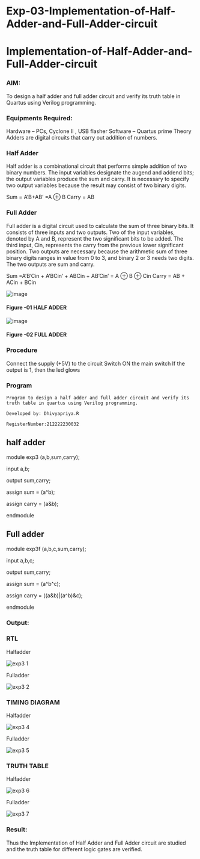 # Exp-03-Implementation-of-Half-Adder-and-Full-Adder-circuit

# Implementation-of-Half-Adder-and-Full-Adder-circuit

### AIM:

To design a half adder and full adder circuit and verify its truth table in Quartus using Verilog programming.

### Equipments Required:

Hardware – PCs, Cyclone II , USB flasher
Software – Quartus prime
Theory
Adders are digital circuits that carry out addition of numbers.

### Half Adder

Half adder is a combinational circuit that performs simple addition of two binary numbers. The input variables designate the augend and addend bits; the output variables produce the sum and carry. It is necessary to specify two output variables because the result may consist of two binary digits.

Sum = A’B+AB’ =A ⊕ B Carry = AB

### Full Adder

Full adder is a digital circuit used to calculate the sum of three binary bits. It consists of three inputs and two outputs. Two of the input variables, denoted by A and B, represent the two significant bits to be added. The third input, Cin, represents the carry from the previous lower significant position. Two outputs are necessary because the arithmetic sum of three binary digits ranges in value from 0 to 3, and binary 2 or 3 needs two digits. The two outputs are sum and carry.

Sum =A’B’Cin + A’BCin’ + ABCin + AB’Cin’ = A ⊕ B ⊕ Cin Carry = AB + ACin + BCin

 ![image](https://user-images.githubusercontent.com/36288975/163552156-a13e5a56-c638-4110-97d9-8896907c8d25.png)

#### Figure -01 HALF ADDER 


![image](https://user-images.githubusercontent.com/36288975/163552057-b3547877-6d07-45b4-b7e0-bcfebfad9e1d.png)

#### Figure -02 FULL ADDER 

### Procedure

Connect the supply (+5V) to the circuit Switch ON the main switch If the output is 1, then the led glows

### Program
```
Program to design a half adder and full adder circuit and verify its truth table in quartus using Verilog programming.

Developed by: Dhivyapriya.R

RegisterNumber:212222230032  
```
## half adder

module exp3 (a,b,sum,carry);

input a,b;

output sum,carry;

assign sum = (a^b);

assign carry = (a&b);

endmodule

## Full adder

module exp3f (a,b,c,sum,carry);

input a,b,c;

output sum,carry;

assign sum = (a^b^c);

assign carry = ((a&b)|(a^b)&c);

endmodule

### Output:
### RTL

Halfadder

![exp3 1](https://github.com/dhivyapriyar/Exp-02-Implementation-of-Half-Adder-and-Full-Adder-circuit/assets/119477552/d0645b84-c930-424c-b4c5-215f91e8d1ff)

Fulladder

![exp3 2](https://github.com/dhivyapriyar/Exp-02-Implementation-of-Half-Adder-and-Full-Adder-circuit/assets/119477552/4aecc9e4-78f5-4cfb-8536-52e10e7573b6)

### TIMING DIAGRAM

Halfadder

![exp3 4](https://github.com/dhivyapriyar/Exp-02-Implementation-of-Half-Adder-and-Full-Adder-circuit/assets/119477552/de2e3227-7167-4911-8f8b-b081f7923c84)

Fulladder

![exp3 5](https://github.com/dhivyapriyar/Exp-02-Implementation-of-Half-Adder-and-Full-Adder-circuit/assets/119477552/e42bcee0-85d4-41c7-a727-4f2d8e239ab5)

### TRUTH TABLE 

Halfadder

![exp3 6](https://github.com/dhivyapriyar/Exp-02-Implementation-of-Half-Adder-and-Full-Adder-circuit/assets/119477552/1baac84a-7667-410d-9751-8a8fd6e88c20)

Fulladder

![exp3 7](https://github.com/dhivyapriyar/Exp-02-Implementation-of-Half-Adder-and-Full-Adder-circuit/assets/119477552/d341c730-3768-4def-a674-b7415610647e)

### Result:

Thus the Implementation of Half Adder and Full Adder circuit are studied and the truth table for different logic gates are verified.
